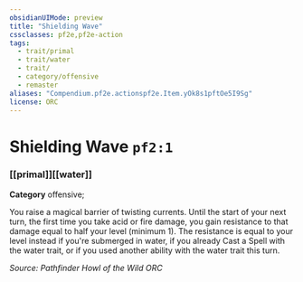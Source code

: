 ```yaml
---
obsidianUIMode: preview
title: "Shielding Wave"
cssclasses: pf2e,pf2e-action
tags:
  - trait/primal
  - trait/water
  - trait/
  - category/offensive
  - remaster
aliases: "Compendium.pf2e.actionspf2e.Item.yOk8s1pftOe5I9Sg"
license: ORC
---
```

# Shielding Wave `pf2:1`

### [[primal]][[water]]

**Category** offensive; 




You raise a magical barrier of twisting currents. Until the start of your next turn, the first time you take acid or fire damage, you gain resistance to that damage equal to half your level (minimum 1). The resistance is equal to your level instead if you're submerged in water, if you already Cast a Spell with the water trait, or if you used another ability with the water trait this turn.

*Source: Pathfinder Howl of the Wild*
*ORC*